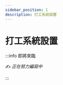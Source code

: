 ```yaml
---
sidebar_position: 1
description: 打工系統設置
---
```


# 打工系統設置

<head>
  <title>打工系統設置</title>
</head>

:::info 即將來臨

✍️ _正在努力編寫中_

:::
